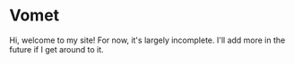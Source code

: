 # Vomet
Hi, welcome to my site! For now, it's largely incomplete. I'll add more in the future if I get around to it.
